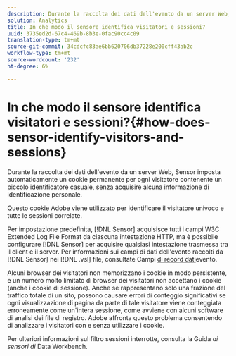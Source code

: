 ```yaml
---
description: Durante la raccolta dei dati dell'evento da un server Web, Sensor imposta automaticamente un cookie permanente per ogni visitatore contenente un piccolo identificatore casuale, senza acquisire alcuna informazione di identificazione personale.
solution: Analytics
title: In che modo il sensore identifica visitatori e sessioni?
uuid: 3735ed2d-67c4-469b-8b3e-0fac90cc4c09
translation-type: tm+mt
source-git-commit: 34cdcfc83ae6bb620706db37228e200cff43ab2c
workflow-type: tm+mt
source-wordcount: '232'
ht-degree: 6%

---
```



# In che modo il sensore identifica visitatori e sessioni?{#how-does-sensor-identify-visitors-and-sessions}

Durante la raccolta dei dati dell&#39;evento da un server Web, Sensor imposta automaticamente un cookie permanente per ogni visitatore contenente un piccolo identificatore casuale, senza acquisire alcuna informazione di identificazione personale.

Questo cookie  Adobe viene utilizzato per identificare il visitatore univoco e tutte le sessioni correlate.

Per impostazione predefinita, [!DNL Sensor] acquisisce tutti i campi W3C Extended Log File Format da ciascuna intestazione HTTP, ma è possibile configurare [!DNL Sensor] per acquisire qualsiasi intestazione trasmessa tra il client e il server. Per informazioni sui campi di dati dell&#39;evento raccolti da [!DNL Sensor] nei [!DNL .vsl] file, consultate Campi [di record dati](../../home/c-snsr-ovrvw/c-evnt-data-rcd-flds/c-evnt-data-rcd-flds.md#concept-ed2a8797cb5b4995b55ffd50a9f12a44)evento.

Alcuni browser dei visitatori non memorizzano i cookie in modo persistente, e un numero molto limitato di browser dei visitatori non accettano i cookie (anche i cookie di sessione). Anche se rappresentano solo una frazione del traffico totale di un sito, possono causare errori di conteggio significativi se ogni visualizzazione di pagina da parte di tale visitatore viene conteggiata erroneamente come un&#39;intera sessione, come avviene con alcuni software di analisi dei file di registro.  Adobe affronta questo problema consentendo di analizzare i visitatori con e senza utilizzare i cookie.

Per ulteriori informazioni sul filtro sessioni interrotte, consulta la Guida *ai sensori di* Data Workbench.
